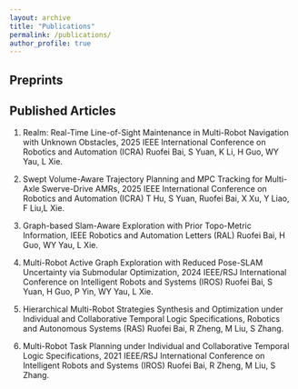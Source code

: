 ```yaml
---
layout: archive
title: "Publications"
permalink: /publications/
author_profile: true
---
```



Preprints
------


Published Articles
------
1. Realm: Real-Time Line-of-Sight Maintenance in Multi-Robot Navigation with Unknown Obstacles,
 2025 IEEE International Conference on Robotics and Automation (ICRA)
 Ruofei Bai, S Yuan, K Li, H Guo, WY Yau, L Xie.

2. Swept Volume-Aware Trajectory Planning and MPC Tracking for Multi-Axle Swerve-Drive AMRs,
 2025 IEEE International Conference on Robotics and Automation (ICRA)
 T Hu, S Yuan, Ruofei Bai, X Xu, Y Liao, F Liu,L Xie.

3. Graph-based Slam-Aware Exploration with Prior Topo-Metric Information, IEEE Robotics and
 Automation Letters (RAL)
 Ruofei Bai, H Guo, WY Yau, L Xie.

 
4. Multi-Robot Active Graph Exploration with Reduced Pose-SLAM Uncertainty via Submodular
 Optimization, 2024 IEEE/RSJ International Conference on Intelligent Robots and Systems (IROS)
 Ruofei Bai, S Yuan, H Guo, P Yin, WY Yau, L Xie.

 
5. Hierarchical Multi-Robot Strategies Synthesis and Optimization under Individual and Collaborative
 Temporal Logic Specifications, Robotics and Autonomous Systems (RAS)
 Ruofei Bai, R Zheng, M Liu, S Zhang.

6. Multi-Robot Task Planning under Individual and Collaborative Temporal Logic Specifications, 2021
 IEEE/RSJ International Conference on Intelligent Robots and Systems (IROS)
 Ruofei Bai, R Zheng, M Liu, S Zhang.


